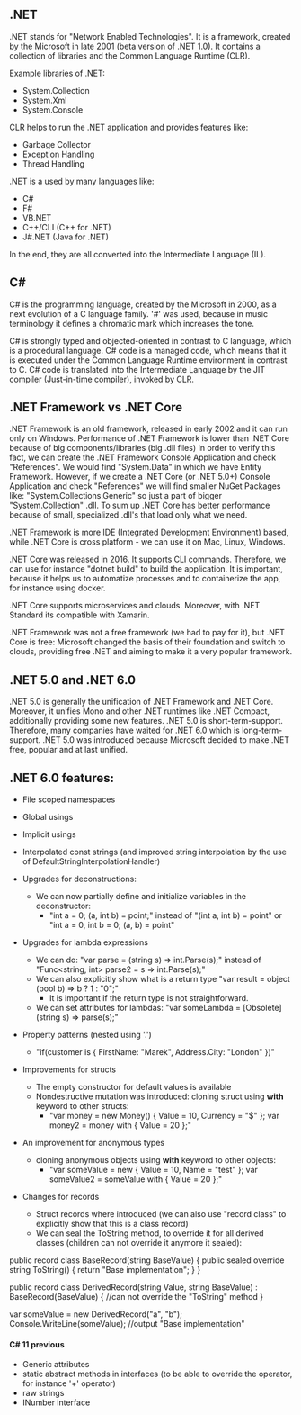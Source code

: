 ## .NET 

.NET stands for "Network Enabled Technologies". It is a framework, created by the Microsoft in late 2001 (beta version of .NET 1.0). It contains a collection of libraries and the Common Language Runtime (CLR). 

Example libraries of .NET:
- System.Collection
- System.Xml
- System.Console

CLR helps to run the .NET application and provides features like: 
- Garbage Collector
- Exception Handling 
- Thread Handling

.NET is a used by many languages like: 
- C#
- F#
- VB.NET
- C++/CLI (C++ for .NET)
- J#.NET (Java for .NET) 

In the end, they are all converted into the Intermediate Language (IL).

## C# 

C# is the programming language, created by the Microsoft in 2000, as a next evolution of a C language family. 
'#' was used, because in music terminology it defines a chromatic mark which increases the tone. 

C# is strongly typed and objected-oriented in contrast to C language, which is a procedural language. 
C# code is a managed code, which means that it is executed under the Common Language Runtime environment in contrast to C.
C# code is translated into the Intermediate Language by the JIT compiler (Just-in-time compiler), invoked by CLR.

## .NET Framework vs .NET Core

.NET Framework is an old framework, released in early 2002 and it can run only on Windows.
Performance of .NET Framework is lower than .NET Core because of big components/libraries (big .dll files)
	In order to verify this fact, we can create the .NET Framework Console Application and check "References". 
	We would find "System.Data" in which we have Entity Framework.
	However, if we create a .NET Core (or .NET 5.0+) Console Application and check "References" we will find smaller NuGet Packages like:
	"System.Collections.Generic" so just a part of bigger "System.Collection" .dll.
	To sum up .NET Core has better performance because of small, specialized .dll's that load only what we need.

.NET Framework is more IDE (Integrated Development Environment) based, while .NET Core is cross platform - we can use it on Mac, Linux, Windows.

.NET Core was released in 2016. It supports CLI commands. Therefore, we can use for instance "dotnet build" to build the application. 
It is important, because it helps us to automatize processes and to containerize the app, for instance using docker.

.NET Core supports microservices and clouds. Moreover, with .NET Standard its compatible with Xamarin.

.NET Framework was not a free framework (we had to pay for it), but .NET Core is free: 
Microsoft changed the basis of their foundation and switch to clouds, providing free .NET and aiming to make it a very popular framework.

## .NET 5.0 and .NET 6.0

.NET 5.0 is generally the unification of .NET Framework and .NET Core. Moreover, it unifies Mono and other .NET runtimes like .NET Compact, additionally providing some new features.
.NET 5.0 is short-term-support. Therefore, many companies have waited for .NET 6.0 which is long-term-support.
.NET 5.0 was introduced because Microsoft decided to make .NET free, popular and at last unified.

## .NET 6.0 features:

- File scoped namespaces
- Global usings
- Implicit usings
- Interpolated const strings (and improved string interpolation by the use of DefaultStringInterpolationHandler)
- Upgrades for deconstructions:
	- We can now partially define and initialize variables in the deconstructor:
		- "int a = 0; (a, int b) = point;" instead of "(int a, int b) = point" or "int a = 0, int b = 0; (a, b) = point"

- Upgrades for lambda expressions
	- We can do: "var parse = (string s) => int.Parse(s);" instead of "Func<string, int> parse2 = s => int.Parse(s);"
	- We can also explicitly show what is a return type "var result = object (bool b) => b ? 1 : "0";"
		- It is important if the return type is not straightforward.
	- We can set attributes for lambdas: "var someLambda = [Obsolete] (string s) => parse(s);"

- Property patterns (nested using '.') 
	- "if(customer is { FirstName: "Marek", Address.City: "London" })"

- Improvements for structs 
	- The empty constructor for default values is available
	- Nondestructive mutation was introduced: cloning struct using **with** keyword to other structs:
		- "var money = new Money() { Value = 10, Currency = "$" }; var money2 = money with { Value = 20 };"

- An improvement for anonymous types
	- cloning anonymous objects using **with** keyword to other objects:
		- "var someValue = new { Value = 10, Name = "test" }; var someValue2 = someValue with { Value = 20 };"

- Changes for records
	- Struct records where introduced (we can also use "record class" to explicitly show that this is a class record)
	- We can seal the ToString method, to override it for all derived classes (children can not override it anymore it sealed):

public record class BaseRecord(string BaseValue)
{
	public sealed override string ToString()
	{
		return "Base implementation";
	}
}

public record class DerivedRecord(string Value, string BaseValue) : BaseRecord(BaseValue)
{
	//can not override the "ToString" method
}

var someValue = new DerivedRecord("a", "b");
Console.WriteLine(someValue); //output "Base implementation"

#### C# 11 previous

- Generic attributes
- static abstract methods in interfaces (to be able to override the operator, for instance '+' operator)
- raw strings
- INumber interface
 
